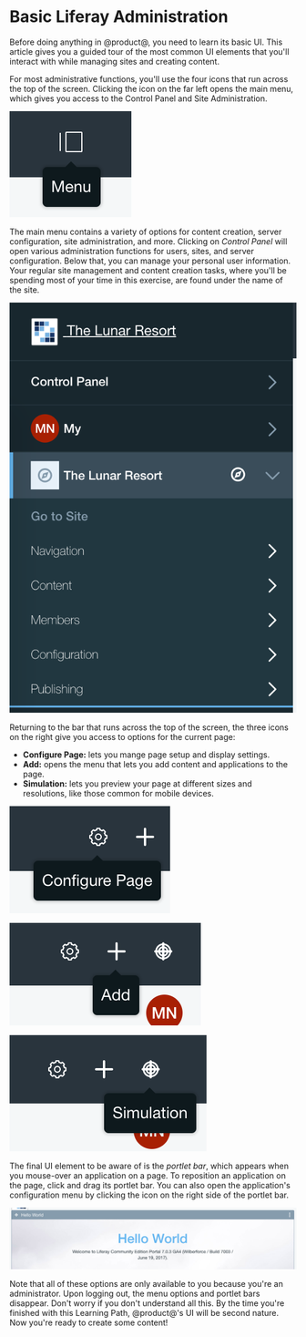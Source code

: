 # Basic Liferay Administration

Before doing anything in @product@, you need to learn its basic UI. This article 
gives you a guided tour of the most common UI elements that you'll interact with 
while managing sites and creating content. 

For most administrative functions, you'll use the four icons that run across the 
top of the screen. Clicking the icon on the far left opens the main menu, which 
gives you access to the Control Panel and Site Administration. 
<!-- 
Instead of individual images, provide a labeled screenshot of the entire top bar
that contains the 4 icons
-->

![Figure X: The main menu.](../../../images/001-menu.png)

The main menu contains a variety of options for content creation, server 
configuration, site administration, and more. Clicking on *Control Panel* will 
open various administration functions for users, sites, and server 
configuration. Below that, you can manage your personal user information. Your 
regular site management and content creation tasks, where you'll be spending 
most of your time in this exercise, are found under the name of the site. 

![Figure X: The main menu.](../../../images/001-pop-out-menu.png)

Returning to the bar that runs across the top of the screen, the three icons on 
the right give you access to options for the current page:

-   **Configure Page:** lets you mange page setup and display settings.
-   **Add:** opens the menu that lets you add content and applications to the 
    page.
-   **Simulation:** lets you preview your page at different sizes and 
    resolutions, like those common for mobile devices.

![Figure X: The Configure Page menu.](../../../images/001-configure-page.png)

![Figure X: The Add menu.](../../../images/001-add.png)

![Figure X: The Simulation menu.](../../../images/001-simulation.png)

The final UI element to be aware of is the *portlet bar*, which appears when you 
mouse-over an application on a page. To reposition an application on the page, 
click and drag its portlet bar. You can also open the application's 
configuration menu by clicking the icon on the right side of the portlet bar. 

![Figure X: The portlet bar appears at the top of an application. Here, the red box highlights it.](../../../images/001-portlet-bar.png)

Note that all of these options are only available to you because you're an 
administrator. Upon logging out, the menu options and portlet bars disappear. 
Don't worry if you don't understand all this. By the time you're finished with 
this Learning Path, @product@'s UI will be second nature. Now you're ready to 
create some content!
